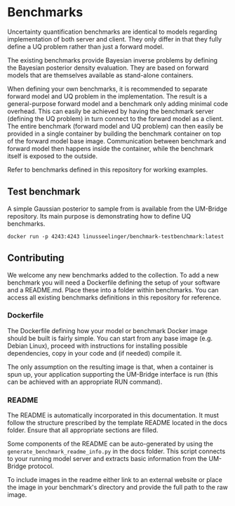 # Benchmarks

Uncertainty quantification benchmarks are identical to models regarding implementation of both server and client. They only differ in that they fully define a UQ problem rather than just a forward model.

The existing benchmarks provide Bayesian inverse problems by defining the Bayesian posterior density evaluation. They are based on forward models that are themselves available as stand-alone containers.

When defining your own benchmarks, it is recommended to separate forward model and UQ problem in the implementation. The result is a general-purpose forward model and a benchmark only adding minimal code overhead. This can easily be achieved by having the benchmark server (defining the UQ problem) in turn connect to the forward model as a client. The entire benchmark (forward model and UQ problem) can then easily be provided in a single container by building the benchmark container on top of the forward model base image. Communication between benchmark and forward model then happens inside the container, while the benchmark itself is exposed to the outside.

Refer to benchmarks defined in this repository for working examples.

## Test benchmark

A simple Gaussian posterior to sample from is available from the UM-Bridge repository. Its main purpose is demonstrating how to define UQ benchmarks.

```
docker run -p 4243:4243 linusseelinger/benchmark-testbenchmark:latest
```

## Contributing

We welcome any new benchmarks added to the collection. To add a new benchmark you will need a Dockerfile defining the setup of your software and a README.md. Place these into a folder within benchmarks. You can access all existing benchmarks definitions in this repository for reference.

### Dockerfile

The Dockerfile defining how your model or benchmark Docker image should be built is fairly simple. You can start from any base image (e.g. Debian Linux), proceed with instructions for installing possible dependencies, copy in your code and (if needed) compile it.

The only assumption on the resulting image is that, when a container is spun up, your application supporting the UM-Bridge interface is run (this can be achieved with an appropriate RUN command).

### README

The README is automatically incorporated in this documentation. It must follow the structure prescribed by the template README located in the docs folder.
Ensure that all appropriate sections are filled.

Some components of the README can be auto-generated by using the ``generate_benchmark_readme_info.py`` in the docs folder. This script connects to your running model server and extracts basic information from the UM-Bridge protocol.

To include images in the readme either link to an external website or place the image in your benchmark's directory and provide the full path to the raw image.

